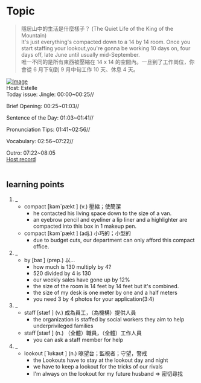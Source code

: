 # Topic

> 隱居山中的生活是什麼樣子？ (The Quiet Life of the King of the Mountain) <br>
> It's just everything's compacted down to a 14 by 14 room. Once you start staffing your lookout,you're gonna be working 10 days on, four days off, late June until usually mid-September. <br>
> 唯一不同的是所有東西被壓縮在 14 x 14 的空間內。一旦到了工作崗位，你會從 6 月下旬到 9 月中旬工作 10 天、休息 4 天。 <br>

[![Image](https://cdn.voicetube.com/assets/thumbnails/Vao7T4__0Xw.jpg)](https://www.youtube.com/embed/Vao7T4__0Xw?rel=0&showinfo=0&cc_load_policy=0&controls=1&autoplay=1&iv_load_policy=3&playsinline=1&wmode=transparent&start=5&end=21&enablejsapi=1&origin=https://tw.voicetube.com&widgetid=1)<br>
Host: Estelle
<br>Today issue: Jingle: 00:00~00:25//

Brief Opening: 00:25~01:03//

Sentence of the Day: 01:03~01:41//

Pronunciation Tips: 01:41~02:56//

Vocabulary: 02:56~07:22//

Outro: 07:22~08:05
<br>
[Host record](https://cdn.voicetube.com/everyday_records/4551/1597000512.mp3)
<br><br>
## learning points
1. _
	* compact  [kəmˋpækt ] (v.) 壓縮；使簡潔
		- he contacted his living space down to the size of a van.
		- an eyebrow pencil and eyeliner a lip liner and a highlighter are compacted into this box in 1 makeup pen.
	* compact  [kəmˋpækt ] (adj.) 小巧的；小型的
		- due to budget cuts, our department can only afford this compact office.
2. _
	* by  [baɪ ] (prep.) 以…
		- how much is 130 multiply by 4?
		- 520 divided by 4 is 130
		- our weekly sales have gone up by 12%
		- the size of the room is 14 feet by 14 feet but it's combined.
		- the size of my desk is one meter by one and a half meters
		- you need 3 by 4 photos for your application(3:4)
3. _
	* staff  [stæf ] (v.) 成為員工，（為機構）提供人員
		- the organization is staffed by social workers they aim to help underprivileged families
	* staff  [stæf ] (n.) （全體）職員，（全體）工作人員
		- you can ask a staff member for help
4. _
	* lookout  [ˋlʊkaʊt ] (n.) 暸望台；監視者；守望，警戒
		- the Lookouts have to stay at the lookout day and night
		- we have to keep a lookout for the tricks of our rivals
		- I'm always on the lookout for my future husband => 密切尋找